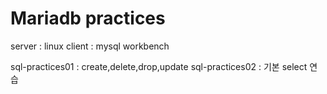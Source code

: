 # Mariadb practices

server : linux
client : mysql workbench

sql-practices01 : create,delete,drop,update
sql-practices02 : 기본 select 연습